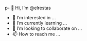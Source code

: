 p- 👋 Hi, I’m @elrestas
- 👀 I’m interested in ...
- 🌱 I’m currently learning ...
- 💞️ I’m looking to collaborate on ...
- 📫 How to reach me ...

<!---
elrestas/elrestas is a ✨ special ✨ repository because its `README.md` (this file) appears on your GitHub profile.
You can click the Preview link to take a look at your changes.
--->
